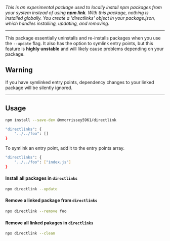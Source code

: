 _This is an experimental package used to locally install npm packages from your
system instead of using **npm link**.  With this package, nothing is installed
globally.  You create a 'directlinks' object in your package.json, which handles
installing, updating, and removing._

---
This package essentially uninstalls and re-installs packages when you use the
`--update` flag.  It also has the option to symlink entry points, but this
feature is **highly unstable** and will likely cause problems depending on your
package.

## Warning

If you have symlinked entry points, dependency changes to your linked package
will be silently ignored.

---

## Usage
```sh
npm install --save-dev @mmorrissey5961/directlink
```

```sh
"directlinks": {
    "../../foo": []
}
```

To symlink an entry point, add it to the entry points array.
```sh
"directlinks": {
    "../../foo": ["index.js"]
}
```

#### Install all packages in `directlinks`
```sh
npx directlink --update
```

#### Remove a linked package from `directlinks`
```sh
npx directlink --remove foo
```

#### Remove all linked pakages in `directlinks`
```sh
npx directlink --clean
```


